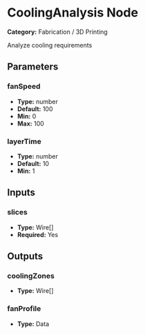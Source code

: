 
# CoolingAnalysis Node

**Category:** Fabrication / 3D Printing

Analyze cooling requirements

## Parameters


### fanSpeed
- **Type:** number
- **Default:** 100
- **Min:** 0
- **Max:** 100



### layerTime
- **Type:** number
- **Default:** 10
- **Min:** 1




## Inputs


### slices
- **Type:** Wire[]
- **Required:** Yes



## Outputs


### coolingZones
- **Type:** Wire[]



### fanProfile
- **Type:** Data




